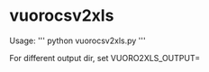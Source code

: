 # vuorocsv2xls
Usage:
'''
python vuorocsv2xls.py
'''

For different output dir, set VUORO2XLS_OUTPUT=<output dir>
